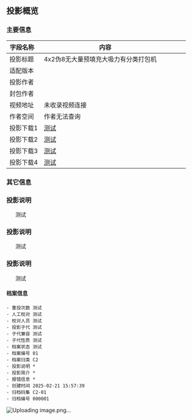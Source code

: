## 投影概览
### 主要信息
| 字段名称   | 内容           |
| ---------- | -------------- |
| 投影标题   |4x2伪8无大量预填充大吸力有分类打包机                |
| 适配版本   |                |
| 投影作者   |                |
| 封包作者   |                |
| 视频地址   |未收录视频连接                |
| 作者空间   |作者无法查询                |
| 投影下载1   |[测试](测试)                |
| 投影下载2   |[测试](测试)                |
| 投影下载3   |[测试](测试)                |
| 投影下载4   |[测试](测试)                |

### 其它信息

### 投影说明
      测试

### 投影说明
      测试

### 投影说明
      测试

#### 档案信息
```
- 重投次数 测试
- 人工校对 测试
- 校对人员 测试
- 投影子代 测试
- 子代兼容 测试
- 子代性质 测试
- 档案状态 测试
- 档案编号 01
- 档案归类 C2
- 投影说明 *
- 投影简介 *
- 报错信息 *
- 创建时间 2025-02-21 15:57:39
- 归档码集 C2-01
- 归档编号 000001
```
![Uploading image.png…]()
